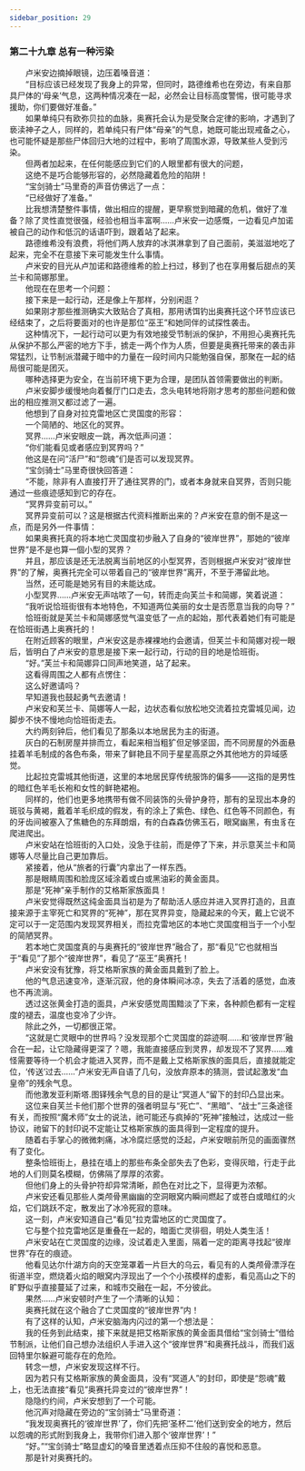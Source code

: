 ```yaml
---
sidebar_position: 29
---
```

### 第二十九章 总有一种污染  


　　卢米安边摘掉眼镜，边压着嗓音道：  
　　“目标应该已经发现了我身上的异常，但同时，路德维希也在旁边，有来自那具尸体的‘母亲’气息，这两种情况凑在一起，必然会让目标高度警惕，很可能寻求援助，你们要做好准备。”  
　　如果单纯只有欧弥贝拉的血脉，奥赛托会认为是受聚合定律的影响，才遇到了亵渎神子之人，同样的，若单纯只有尸体“母亲”的气息，她既可能出现戒备之心，也可能怀疑是那些尸体回归大地的过程中，影响了周围水源，导致某些人受到污染。  
　　但两者加起来，在任何能感应到它们的人眼里都有很大的问题，  
　　这绝不是巧合能够形容的，必然隐藏着危险的陷阱！  
　　“宝剑骑士”马里奇的声音仿佛远了一点：  
　　“已经做好了准备。”  
　　比我想清楚整件事情，做出相应的提醒，更早察觉到暗藏的危机，做好了准备？除了灵性直觉很强，经验也相当丰富啊……卢米安一边感慨，一边看见卢加诺被自己的动作和低沉的话语吓到，跟着站了起来。  
　　路德维希没有浪费，将他们两人放弃的冰淇淋拿到了自己面前，美滋滋地吃了起来，完全不在意接下来可能发生什么事情。  
　　卢米安的目光从卢加诺和路德维希的脸上扫过，移到了也在享用餐后甜点的芙兰卡和简娜那里。  
　　他现在在思考一个问题：  
　　接下来是一起行动，还是像上午那样，分别闲逛？  
　　如果刚才那些推测确实大致贴合了真相，那用诱饵钓出奥赛托这个环节应该已经结束了，之后将要面对的也许是那位“巫王”和她同伴的试探性袭击。  
　　这种情况下，一起行动可以更为有效地接受节制派的保护，不用担心奥赛托先从保护不那么严密的地方下手，掳走一两个作为人质，但要是奥赛托带来的袭击非常猛烈，让节制派潜藏于暗中的力量在一段时间内只能勉强自保，那聚在一起的结局很可能是团灭。  
　　哪种选择更为安全，在当前环境下更为合理，是团队首领需要做出的判断。  
　　卢米安脚步缓慢地向着餐厅门口走去，念头电转地将刚才思考的那些问题和做出的相应推测又都过滤了一遍。  
　　他想到了自身对拉克雷地区亡灵国度的形容：  
　　一个简陋的、地区化的冥界。  
　　冥界……卢米安眼皮一跳，再次低声问道：  
　　“你们能看见或者感应到冥界吗？”  
　　他这是在问“活尸”和“怨魂”们是否可以发现冥界。  
　　“宝剑骑士”马里奇很快回答道：  
　　“不能，除非有人直接打开了通往冥界的门，或者本身就来自冥界，否则只能通过一些痕迹感知到它的存在。  
　　“冥界异变前可以。”  
　　冥界异变前可以？这是根据古代资料推断出来的？卢米安在意的倒不是这一点，而是另外一件事情：  
　　如果奥赛托真的将本地亡灵国度初步融入了自身的“彼岸世界”，那她的“彼岸世界”是不是也算一個小型的冥界？  
　　并且，那应该是还无法脱离当前地区的小型冥界，否则根据卢米安对“彼岸世界”的了解，奥赛托完全可以带着自己的“彼岸世界”离开，不至于滞留此地。  
　　当然，还可能是她另有目的未能达成。  
　　小型冥界……卢米安无声咕哝了一句，转而走向芙兰卡和简娜，笑着说道：  
　　“我听说恰班街很有本地特色，不知道两位美丽的女士是否愿意当我的向导？”  
　　恰班街就是芙兰卡和简娜感觉气温变低了一点的起始，那代表着她们有可能是在恰班街遇上奥赛托的！  
　　在附近顾客的眼里，卢米安这是赤裸裸地约会邀请，但芙兰卡和简娜对视一眼后，皆明白了卢米安的意思是接下来一起行动，行动的目的地是恰班街。  
　　“好。”芙兰卡和简娜异口同声地笑道，站了起来。  
　　这看得周围之人都有点愣住：  
　　这么好邀请吗？  
　　早知道我也鼓起勇气去邀请！  
　　卢米安和芙兰卡、简娜等人一起，边状态看似放松地交流着拉克雷城见闻，边脚步不快不慢地向恰班街走去。  
　　大约两刻钟后，他们看见了那条以本地居民为主的街道。  
　　灰白的石制房屋并排而立，看起来相当粗犷但足够坚固，而不同房屋的外面悬挂着羊毛制成的各色布条，带来了鲜艳且不同于星星高原之外其他地方的异域感觉。  
　　比起拉克雷城其他街道，这里的本地居民穿传统服饰的偏多——这指的是男性的暗红色羊毛长袍和女性的鲜艳裙袍。  
　　同样的，他们也更多地携带有做不同装饰的头骨护身符，那有的呈现出本身的斑驳与黄褐，戴着羊毛织成的假发，有的涂上了紫色、绿色、红色等不同颜色，有的牙齿间被塞入了焦糖色的东拜朗烟，有的白森森仿佛玉石，眼窝幽黑，有虫豸在爬进爬出。  
　　卢米安站在恰班街的入口处，没急于往前，而是停了下来，并示意芙兰卡和简娜等人尽量比自己更加靠后。  
　　紧接着，他从“旅者的行囊”内拿出了一样东西。  
　　那是眼睛周围和脸庞区域涂着或白或黑油彩的黄金面具。  
　　那是“死神”亲手制作的艾格斯家族面具！  
　　卢米安觉得既然这纯金面具当初是为了帮助活人感应并进入冥界打造的，且直接来源于主宰死亡和冥界的“死神”，那在冥界异变，隐藏起来的今天，戴上它说不定可以于一定范围内发现冥界相关，而拉克雷地区的本地亡灵国度相当于一个小型的简陋冥界。  
　　若本地亡灵国度真的与奥赛托的“彼岸世界”融合了，那“看见”它也就相当于“看见”了那个“彼岸世界”，看见了“巫王”奥赛托！  
　　卢米安没有犹豫，将艾格斯家族的黄金面具戴到了脸上。  
　　他的气息迅速变冷，逐渐沉寂，他的身体瞬间冰凉，失去了活着的感觉，血液也不再流淌。  
　　透过这张黄金打造的面具，卢米安感觉周围黯淡了下来，各种颜色都有一定程度的褪去，温度也变冷了少许。  
　　除此之外，一切都很正常。  
　　“这就是亡灵眼中的世界吗？没发现那个亡灵国度的踪迹啊……和‘彼岸世界’融合在一起，让它隐藏得更深了？嗯，我能直接感应到灵界，却发现不了冥界……难怪需要等待一个机会才能进入冥界，而不是戴上艾格斯家族的面具后，直接就能定位，‘传送’过去……”卢米安无声自语了几句，没放弃原本的猜测，尝试起激发“血皇帝”的残余气息。  
　　而他激发亚利斯塔.图铎残余气息的目的是让“冥道人”留下的封印凸显出来。  
　　这位来自芙兰卡他们那个世界的强者明显与“死亡”、“黑暗”、“战士”三条途径有关，而按照“魔术师”女士的说法，祂可能还与疯掉的“死神”接触过，达成过一些协议，祂留下的封印说不定能让艾格斯家族的面具得到一定程度的提升。  
　　随着右手掌心的微微刺痛，冰冷腐烂感觉的泛起，卢米安眼前所见的画面骤然有了变化。  
　　整条恰班街上，悬挂在墙上的那些布条全部失去了色彩，变得灰暗，行走于此地的人们则莫名模糊，仿佛隔了厚厚的浓雾。  
　　但他们身上的头骨护符却异常清晰，颜色在对比之下，显得更为浓郁。  
　　卢米安还看见那些人类颅骨黑幽幽的空洞眼窝内瞬间燃起了或苍白或暗红的火焰，它们跳跃不定，散发出了冰冷死寂的意味。  
　　这一刻，卢米安知道自己“看见”拉克雷地区的亡灵国度了。  
　　它与整个拉克雷地区是重叠在一起的，暗面亡灵徘徊，明处人类生活！  
　　卢米安站在亡灵国度的边缘，没试着走入里面，隔着一定的距离寻找起“彼岸世界”存在的痕迹。  
　　他看见达尔什湖方向的天空笼罩着一片巨大的乌云，看见有的人类颅骨漂浮在街道半空，燃烧着火焰的眼窝内浮现出了一个个小孩模样的虚影，看见高山之下的旷野似乎直接蔓延了过来，和城市交融在一起，不分彼此。  
　　果然……卢米安顿时产生了一个清晰的认知：  
　　奥赛托就在这个融合了亡灵国度的“彼岸世界”内！  
　　有了这样的认知，卢米安脑海内闪过的第一个想法是：  
　　我的任务到此结束，接下来就是把艾格斯家族的黄金面具借给“宝剑骑士”借给节制派，让他们自己想办法组织人手进入这个“彼岸世界”和奥赛托战斗，而我们返回特里尔躲避可能存在的危险。  
　　转念一想，卢米安发现这样不行。  
　　因为若只有艾格斯家族的黄金面具，没有“冥道人”的封印，即使是“怨魂”戴上，也无法直接“看见”奥赛托异变过的“彼岸世界”！  
　　隐隐约约间，卢米安想到了一个可能。  
　　他沉声对隐藏在旁边的“宝剑骑士”马里奇道：  
　　“我发现奥赛托的‘彼岸世界’了，你们先把‘圣杯二’他们送到安全的地方，然后以怨魂的形式附到我身上，我带你们进入那个‘彼岸世界’！”  
　　“好。”“宝剑骑士”略显虚幻的嗓音里透着点压抑不住般的喜悦和恶意。  
　　那是针对奥赛托的。  
